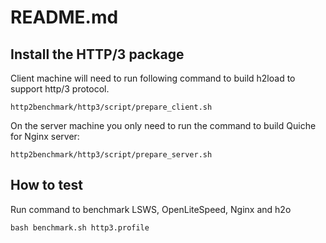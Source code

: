 # README.md
## Install the HTTP/3 package
Client machine will need to run following command to build h2load to support http/3 protocol.
```
http2benchmark/http3/script/prepare_client.sh
```
On the server machine you only need to run the command to build Quiche for Nginx server: 
```
http2benchmark/http3/script/prepare_server.sh
```

## How to test
Run command to benchmark LSWS, OpenLiteSpeed, Nginx and h2o
```
bash benchmark.sh http3.profile
```
